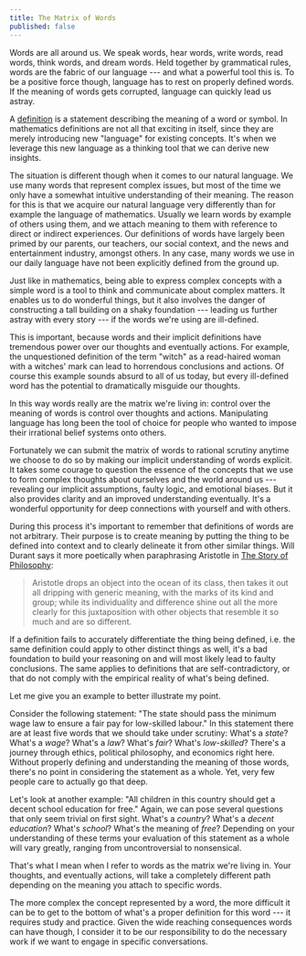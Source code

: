 ```yaml
---
title: The Matrix of Words
published: false
---
```


Words are all around us. We speak words, hear words, write words, read words, think words, and dream words. Held together by grammatical rules, words are the fabric of our language --- and what a powerful tool this is. To be a positive force though, language has to rest on properly defined words. If the meaning of words gets corrupted, language can quickly lead us astray.

A [definition](http://www.merriam-webster.com/dictionary/definition) is a statement describing the meaning of a word or symbol. In mathematics definitions are not all that exciting in itself, since they are merely introducing new "language" for existing concepts. It's when we leverage this new language as a thinking tool that we can derive new insights.

The situation is different though when it comes to our natural language. We use many words that represent complex issues, but most of the time we only have a somewhat intuitive understanding of their meaning. The reason for this is that we acquire our natural language very differently than for example the language of mathematics. Usually we learn words by example of others using them, and we attach meaning to them with reference to direct or indirect experiences. Our definitions of words have largely been primed by our parents, our teachers, our social context, and the news and entertainment industry, amongst others. In any case, many words we use in our daily language have not been explicitly defined from the ground up.

Just like in mathematics, being able to express complex concepts with a simple word is a tool to think and communicate about complex matters. It enables us to do wonderful things, but it also involves the danger of constructing a tall building on a shaky foundation --- leading us further astray with every story --- if the words we're using are ill-defined.

This is important, because words and their implicit definitions have tremendous power over our thoughts and eventually actions. For example, the unquestioned definition of the term "witch" as a read-haired woman with a witches' mark can lead to horrendous conclusions and actions. Of course this example sounds absurd to all of us today, but every ill-defined word has the potential to dramatically misguide our thoughts. 

In this way words really are the matrix we're living in: control over the meaning of words is control over thoughts and actions. Manipulating language has long been the tool of choice for people who wanted to impose their irrational belief systems onto others.

Fortunately we can submit the matrix of words to rational scrutiny anytime we choose to do so by making our implicit understanding of words explicit. It takes some courage to question the essence of the concepts that we use to form complex thoughts about ourselves and the world around us --- revealing our implicit assumptions, faulty logic, and emotional biases. But it  also provides clarity and an improved understanding eventually. It's a wonderful opportunity for deep connections with yourself and with others.

During this process it's important to remember that definitions of words are not arbitrary. Their purpose is to create meaning by putting the thing to be defined into context and to clearly delineate it from other similar things. Will Durant says it more poetically when paraphrasing Aristotle in [The Story of Philosophy](http://www.amazon.com/Story-Philosophy-Opinions-Greatest-Philosophers/dp/0671739166/ref=sr_1_1?ie=UTF8&qid=1421955072&sr=8-1&keywords=the+story+of+philosphy):

> Aristotle drops an object into the ocean of its class, then takes it out all dripping with generic meaning, with the marks of its kind and group; while its individuality and difference shine out all the more clearly for this juxtaposition with other objects that resemble it so much and are so different.

If a definition fails to accurately differentiate the thing being defined, i.e. the same definition could apply to other distinct things as well, it's a bad foundation to build your reasoning on and will most likely lead to faulty conclusions. The same applies to definitions that are self-contradictory, or that do not comply with the empirical reality of what's being defined.

Let me give you an example to better illustrate my point.

Consider the following statement: "The state should pass the minimum wage law to ensure a fair pay for low-skilled labour." In this statement there are at least five words that we should take under scrutiny: What's a *state*? What's a *wage*? What's a *law*? What's *fair*? What's *low-skilled*? There's a journey through ethics, political philosophy, and economics right here. Without properly defining and understanding the meaning of those words, there's no point in considering the statement as a whole. Yet, very few people care to actually go that deep.

Let's look at another example: "All children in this country should get a decent school education for free." Again, we can pose several questions that only seem trivial on first sight. What's a *country*? What's a *decent education*? What's *school*? What's the meaning of *free*? Depending on your understanding of these terms your evaluation of this statement as a whole will vary greatly, ranging from uncontroversial to nonsensical.

That's what I mean when I refer to words as the matrix we're living in. Your thoughts, and eventually actions, will take a completely different path depending on the meaning you attach to specific words. 

The more complex the concept represented by a word, the more difficult it can be to get to the bottom of what's a proper definition for this word --- it requires study and practice. Given the wide reaching consequences words can have though, I consider it to be our responsibility to do the necessary work if we want to engage in specific conversations.